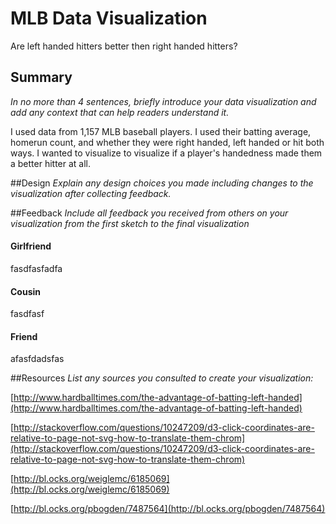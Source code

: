 # MLB Data Visualization
Are left handed hitters better then right handed hitters?

## Summary 
*In no more than 4 sentences, briefly introduce your data visualization and add any context that can help readers understand it.*

I used data from 1,157 MLB baseball players. I used their batting average, homerun count, and whether they were right handed, left handed or hit both ways. I wanted to visualize to visualize if a player's handedness made them a better hitter at all. 


##Design 
*Explain any design choices you made including changes to the visualization after collecting feedback.*



##Feedback
*Include all feedback you received from others on your visualization from the first sketch to the final visualization*
#### Girlfriend
fasdfasfadfa

#### Cousin
fasdfasf

#### Friend
afasfdadsfas

##Resources
*List any sources you consulted to create your visualization:*

[http://www.hardballtimes.com/the-advantage-of-batting-left-handed](http://www.hardballtimes.com/the-advantage-of-batting-left-handed)

[http://stackoverflow.com/questions/10247209/d3-click-coordinates-are-relative-to-page-not-svg-how-to-translate-them-chrom](http://stackoverflow.com/questions/10247209/d3-click-coordinates-are-relative-to-page-not-svg-how-to-translate-them-chrom)

[http://bl.ocks.org/weiglemc/6185069](http://bl.ocks.org/weiglemc/6185069)

[http://bl.ocks.org/pbogden/7487564](http://bl.ocks.org/pbogden/7487564)
